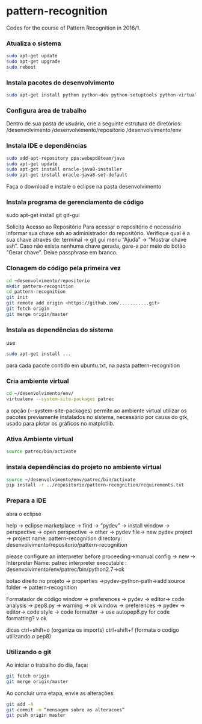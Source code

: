 # pattern-recognition
Codes for the course of Pattern Recognition in 2016/1.

### Atualiza o sistema
```sh
sudo apt-get update
sudo apt-get upgrade
sudo reboot
```
### Instala pacotes de desenvolvimento
```sh
sudo apt-get install python python-dev python-setuptools python-virtualenv 
```
### Configura área de trabalho
Dentro de sua pasta de usuário, crie a seguinte estrutura de diretórios:
/desenvolvimento
/desenvolvimento/repositorio
/desenvolvimento/env

### Instala IDE e dependências
```sh
sudo add-apt-repository ppa:webupd8team/java
sudo apt-get update
sudo apt-get install oracle-java8-installer
sudo apt-get install oracle-java8-set-default
```

Faça o download e instale o eclipse na pasta desenvolvimento

### Instala programa de gerenciamento de código
sudo apt-get install git git-gui

Solicita Acesso ao Repositório
Para acessar o repositório é necessário informar sua chave ssh ao
administrador do repositório.
Verifique qual é a sua chave através de:
terminal -> git gui
menu “Ajuda” -> “Mostrar chave ssh”.
Caso não exista nenhuma chave gerada, gere-a por meio do botão “Gerar
chave”. Deixe passphrase em branco.

### Clonagem do código pela primeira vez
```sh
cd ~desenvolvimento/repositorio
mkdir pattern-recognition
cd pattern-recognition
git init
git remote add origin <https://github.com/...........git>
git fetch origin
git merge origin/master
```

### Instala as dependências do sistema
use
```sh
sudo apt-get install ...
```
para cada pacote contido em ubuntu.txt, na pasta pattern-recognition

### Cria ambiente virtual
```sh
cd ~/desenvolvimento/env/
virtualenv --system-site-packages patrec
```

a opção (--system-site-packages) permite ao ambiente virtual utilizar os pacotes previamente instalados no sistema, necessário por causa do gtk, usado para plotar os gráficos no matplotlib.

### Ativa Ambiente virtual
```sh
source patrec/bin/activate
```

### instala dependências do projeto no ambiente virtual

```sh
source ~/desenvolvimento/env/patrec/bin/activate
pip install -r ../repositorio/pattern-recognition/requirements.txt
```

### Prepara a IDE
abra o eclipse

help -> eclipse marketplace -> find -> “pydev” -> install
window -> perspective -> open perspective -> other -> pydev
file-> new pydev project -> 
project name: pattern-recognition
directory: desenvolvimento/repositorio/pattern-recognition

please configure an interpreter before proceeding->manual config -> new ->
Interpreter Name: patrec
interpreter executable : desenvolvimento/env/patrec/bin/python2.7->ok

botao direito no projeto -> properties ->pydev-python-path->add source folder -> pattern-recognition

Formatador de código
window -> preferences -> pydev -> editor-> code analysis -> pep8.py -> warning -> ok
window -> preferences -> pydev -> editor-> code style -> code formatter -> use autopep8.py for code formatting? v
ok

dicas
ctrl+shift+o (organiza os imports)
ctrl+shift+f (formata o codigo utilizando o pep8)

### Utilizando o git
Ao iniciar o trabalho do dia, faça:
```sh
git fetch origin
git merge origin/master
```
Ao concluir uma etapa, envie as alterações:

```sh
git add -A
git commit -m “mensagem sobre as alteracoes”
git push origin master
```

